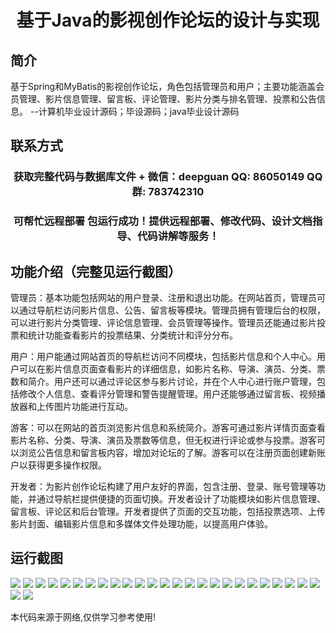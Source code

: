 <p><h1 align="center">基于Java的影视创作论坛的设计与实现</h1></p>

## 简介
基于Spring和MyBatis的影视创作论坛，角色包括管理员和用户；主要功能涵盖会员管理、影片信息管理、留言板、评论管理、影片分类与排名管理、投票和公告信息。    --计算机毕业设计源码；毕设源码；java毕业设计源码


## 联系方式
<p><h3 align="center">获取完整代码与数据库文件 + 微信：deepguan QQ: 86050149 QQ群: 783742310</h3></p>
<p><h3 align="center">可帮忙远程部署 包运行成功！提供远程部署、修改代码、设计文档指导、代码讲解等服务！</h3></p>

## 功能介绍（完整见运行截图）
管理员：基本功能包括网站的用户登录、注册和退出功能。在网站首页，管理员可以通过导航栏访问影片信息、公告、留言板等模块。管理员拥有管理后台的权限，可以进行影片分类管理、评论信息管理、会员管理等操作。管理员还能通过影片投票和统计功能查看影片的投票结果、分类统计和评分分布。

用户：用户能通过网站首页的导航栏访问不同模块，包括影片信息和个人中心。用户可以在影片信息页面查看影片的详细信息，如影片名称、导演、演员、分类、票数和简介。用户还可以通过评论区参与影片讨论，并在个人中心进行账户管理，包括修改个人信息、查看评分管理和警告提醒管理。用户还能够通过留言板、视频播放器和上传图片功能进行互动。

游客：可以在网站的首页浏览影片信息和系统简介。游客可通过影片详情页面查看影片名称、分类、导演、演员及票数等信息，但无权进行评论或参与投票。游客可以浏览公告信息和留言板内容，增加对论坛的了解。游客可以在注册页面创建新账户以获得更多操作权限。

开发者：为影片创作论坛构建了用户友好的界面，包含注册、登录、账号管理等功能，并通过导航栏提供便捷的页面切换。开发者设计了功能模块如影片信息管理、留言板、评论区和后台管理。开发者提供了页面的交互功能，包括投票选项、上传影片封面、编辑影片信息和多媒体文件处理功能，以提高用户体验。


## 运行截图
![](img/001.jpg)
![](img/002.jpg)
![](img/003.jpg)
![](img/004.jpg)
![](img/005.jpg)
![](img/006.jpg)
![](img/007.jpg)
![](img/008.jpg)
![](img/009.jpg)
![](img/010.jpg)
![](img/011.jpg)
![](img/012.jpg)
![](img/013.jpg)
![](img/014.jpg)
![](img/015.jpg)
![](img/016.jpg)
![](img/017.jpg)
![](img/018.jpg)
![](img/019.jpg)
![](img/020.jpg)
![](img/021.jpg)
![](img/022.jpg)
![](img/023.jpg)
![](img/024.jpg)
![](img/025.jpg)
![](img/026.jpg)
![](img/027.jpg)

<p>本代码来源于网络,仅供学习参考使用!</p>
